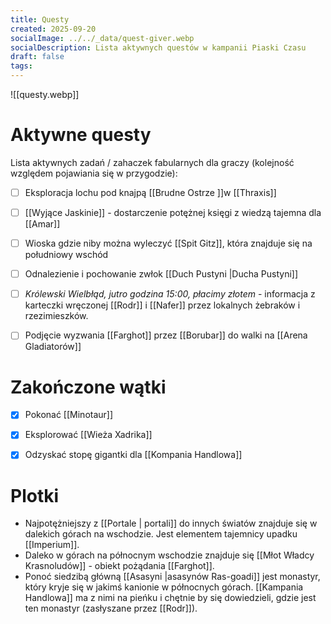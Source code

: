 ```yaml
---
title: Questy
created: 2025-09-20
socialImage: ../../_data/quest-giver.webp
socialDescription: Lista aktywnych questów w kampanii Piaski Czasu
draft: false
tags:
---
```



![[questy.webp]]

# Aktywne questy
Lista aktywnych zadań / zahaczek fabularnych dla graczy (kolejność względem pojawiania się w przygodzie):

- [ ] Eksploracja lochu pod knajpą [[Brudne Ostrze ]]w [[Thraxis]]
- [ ] [[Wyjące Jaskinie]] - dostarczenie potężnej księgi z wiedzą tajemna dla [[Amar]]  
- [ ] Wioska gdzie niby można wyleczyć [[Spit Gitz]], która znajduje się na południowy wschód
- [ ] Odnalezienie i pochowanie zwłok [[Duch Pustyni |Ducha  Pustyni]]
- [ ] *Królewski Wielbłąd, jutro godzina 15:00, płacimy złotem* - informacja z karteczki wręczonej [[Rodr]] i [[Nafer]] przez lokalnych żebraków i rzezimieszków. 
- [ ] Podjęcie wyzwania [[Farghot]] przez [[Borubar]] do walki na [[Arena Gladiatorów]]


# Zakończone wątki
- [x] Pokonać [[Minotaur]]
- [x] Eksplorować [[Wieża Xadrika]]
- [x] Odzyskać stopę gigantki dla [[Kompania Handlowa]] 


# Plotki

* Najpotężniejszy z [[Portale | portali]] do innych światów  znajduje się w dalekich górach na wschodzie. Jest elementem tajemnicy upadku [[Imperium]].
* Daleko w górach na północnym wschodzie znajduje się [[Młot Władcy Krasnoludów]] - obiekt pożądania [[Farghot]].
* Ponoć siedzibą główną [[Asasyni |asasynów Ras-goadi]] jest monastyr, który kryje się w jakimś kanionie w północnych górach. [[Kampania Handlowa]] ma z nimi na pieńku i chętnie by się dowiedzieli, gdzie jest ten monastyr (zasłyszane przez [[Rodr]]).

